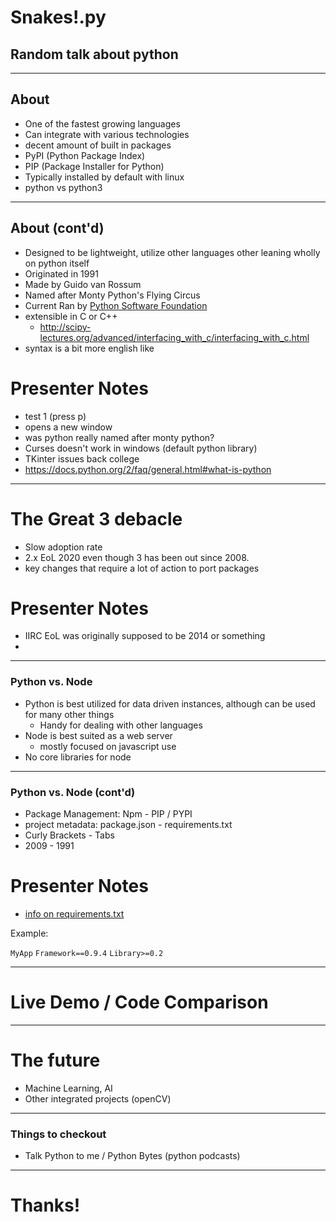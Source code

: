 # Snakes!.py
## Random talk about python

---

## About

* One of the fastest growing languages
* Can integrate with various technologies
* decent amount of built in packages
* PyPI (Python Package Index)
* PIP (Package Installer for Python)
* Typically installed by default with linux
* python vs python3

---

## About (cont'd)

* Designed to be lightweight, utilize other languages other leaning wholly on python itself
* Originated in 1991
* Made by Guido van Rossum
* Named after Monty Python's Flying Circus
* Current Ran by [Python Software Foundation](https://www.python.org/psf/)
* extensible in C or C++
    * http://scipy-lectures.org/advanced/interfacing_with_c/interfacing_with_c.html
* syntax is a bit more english like

<!--.notes : test note (press 2)

.footnote: Testeruni -->

# Presenter Notes

- test 1 (press p)
- opens a new window
- was python really named after monty python?
- Curses doesn't work in windows (default python library)
- TKinter issues back college
- https://docs.python.org/2/faq/general.html#what-is-python

---

# The Great 3 debacle

* Slow adoption rate
* 2.x EoL 2020 even though 3 has been out since 2008.
* key changes that require a lot of action to port packages
<!-- * https://docs.python.org/3/howto/pyporting.html -->

# Presenter Notes

- IIRC EoL was originally supposed to be 2014 or something
- 
---

### Python vs. Node

<!-- ![api-call-diagram](images/Webhook-api.gif) -->

- Python is best utilized for data driven instances, although can be used for many other things
    - Handy for dealing with other languages
- Node is best suited as a web server
    - mostly focused on javascript use
- No core libraries for node
<!-- https://docs.python.org/3/library/ -->
<!-- https://hackernoon.com/python-vs-nodejs-which-programming-language-to-choose-98721d6526f2 -->

---

### Python vs. Node (cont'd)

* Package Management: Npm - PIP / PYPI
* project metadata: package.json - requirements.txt
* Curly Brackets - Tabs
* 2009 - 1991

# Presenter Notes

- [info on requirements.txt](https://pip.readthedocs.io/en/1.1/requirements.html)

Example: 

`MyApp`
`Framework==0.9.4`
`Library>=0.2`

---

# Live Demo / Code Comparison

---

# The future

- Machine Learning, AI
- Other integrated projects (openCV)

---

### Things to checkout

* Talk Python to me / Python Bytes (python podcasts)

---

# Thanks!